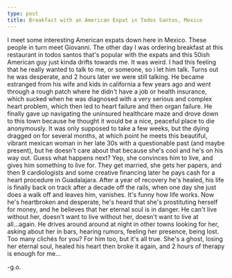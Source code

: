 ```yaml
---
type: post
title: Breakfast with an American Expat in Todos Santos, Mexico
---
```

I meet some interesting American expats down here in Mexico. These people in turn meet Giovanni. The other day I was ordering breakfast at this restaurant in todos santos that's popular with the expats and this 50ish American guy just kinda drifts towards me. It was weird. I had this feeling that he really wanted to talk to me, or someone, so i let him talk. Turns out he was desperate, and 2 hours later we were still talking. He became estranged from his wife and kids in california a few years ago and went through a rough patch where he didn't have a job or health insurance, which sucked when he was diagnosed with a very serious and complex heart problem, which then led to heart failure and then organ failure. He finally gave up navigating the uninsured healthcare maze and drove down to this town because he thought it would be a nice, peaceful place to die anonymously. It was only supposed to take a few weeks, but the dying dragged on for several months, at which point he meets this beautiful, vibrant mexican woman in her late 30s with a questionable past (and maybe present), but he doesn't care about that because she's cool and he's on his way out. Guess what happens next? Yep, she convinces him to live, and gives him something to live for. They get married, she gets her papers, and then 9 cardiologists and some creative financing later he pays cash for a heart procedure in Guadalajara. After a year of recovery he's healed, his life is finally back on track after a decade off the rails, when one day she just does a walk off and leaves him, vanishes. It's funny how life works. Now he's heartbroken and desperate, he's heard that she's prostituting herself for money, and he believes that her eternal soul is in danger. He can't live without her, doesn't want to live without her, doesn't want to live at all...again. He drives around around at night in other towns looking for her, asking about her in bars, hearing rumors, feeling her presence, being lost. Too many clichés for you? For him too, but it's all true. She's a ghost, losing her eternal soul, healed his heart then broke it again, and 2 hours of therapy is enough for me...

-g.o.
